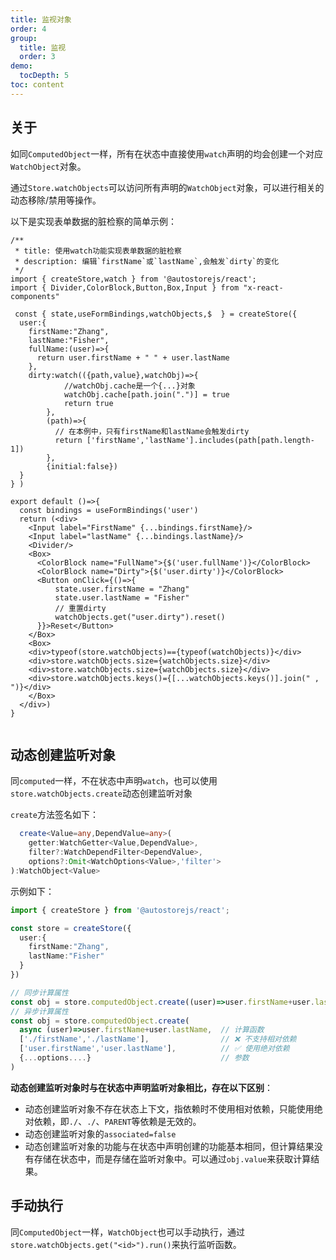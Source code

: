 ```yaml
---
title: 监视对象
order: 4
group:
  title: 监视
  order: 3  
demo:
  tocDepth: 5
toc: content
---
```


## 关于

如同`ComputedObject`一样，所有在状态中直接使用`watch`声明的均会创建一个对应`WatchObject`对象。

通过`Store.watchObjects`可以访问所有声明的`WatchObject`对象，可以进行相关的动态移除/禁用等操作。

以下是实现表单数据的脏检察的简单示例：

```tsx
/**
 * title: 使用watch功能实现表单数据的脏检察
 * description: 编辑`firstName`或`lastName`,会触发`dirty`的变化
 */
import { createStore,watch } from '@autostorejs/react';
import { Divider,ColorBlock,Button,Box,Input } from "x-react-components"

 const { state,useFormBindings,watchObjects,$  } = createStore({
  user:{
    firstName:"Zhang",
    lastName:"Fisher",
    fullName:(user)=>{
      return user.firstName + " " + user.lastName
    }, 
    dirty:watch(({path,value},watchObj)=>{   
            //watchObj.cache是一个{...}对象 
            watchObj.cache[path.join(".")] = true
            return true
        },
        (path)=>{
          // 在本例中，只有firstName和lastName会触发dirty
          return ['firstName','lastName'].includes(path[path.length-1])
        },
        {initial:false})
  }
} )

export default ()=>{
  const bindings = useFormBindings('user')
  return (<div>
    <Input label="FirstName" {...bindings.firstName}/>
    <Input label="lastName" {...bindings.lastName}/> 
    <Divider/>
    <Box>
      <ColorBlock name="FullName">{$('user.fullName')}</ColorBlock>
      <ColorBlock name="Dirty">{$('user.dirty')}</ColorBlock>
      <Button onClick={()=>{
          state.user.firstName = "Zhang"
          state.user.lastName = "Fisher"
          // 重置dirty
          watchObjects.get("user.dirty").reset()
      }}>Reset</Button>
    </Box>
    <Box>
    <div>typeof(store.watchObjects)=={typeof(watchObjects)}</div>
    <div>store.watchObjects.size={watchObjects.size}</div>
    <div>store.watchObjects.size={watchObjects.size}</div>
    <div>store.watchObjects.keys()={[...watchObjects.keys()].join(" , ")}</div>
    </Box> 
  </div>)
}
 
```

## 动态创建监听对象

同`computed`一样，不在状态中声明`watch`，也可以使用`store.watchObjects.create`动态创建监听对象

`create`方法签名如下：

```ts | pure
  create<Value=any,DependValue=any>(
    getter:WatchGetter<Value,DependValue>,
    filter?:WatchDependFilter<DependValue>,
    options?:Omit<WatchOptions<Value>,'filter'>
):WatchObject<Value>   
```

示例如下：

```ts | pure {11-16}
import { createStore } from '@autostorejs/react';

const store = createStore({
  user:{
    firstName:"Zhang",
    lastName:"Fisher"
  }
})

// 同步计算属性
const obj = store.computedObject.create((user)=>user.firstName+user.lastName)
// 异步计算属性
const obj = store.computedObject.create(
  async (user)=>user.firstName+user.lastName,  // 计算函数
  ['./firstName','./lastName'],                // ❌ 不支持相对依赖
  ['user.firstName','user.lastName'],          // ✅ 使用绝对依赖
  {...options....}                             // 参数
)

```



**动态创建监听对象时与在状态中声明监听对象相比，存在以下区别**：

- 动态创建监听对象不存在状态上下文，指依赖时不使用相对依赖，只能使用绝对依赖，即`./`、`./`、`PARENT`等依赖是无效的。
- 动态创建监听对象的`associated=false`
- 动态创建监听对象的功能与在状态中声明创建的功能基本相同，但计算结果没有存储在状态中，而是存储在监听对象中。可以通过`obj.value`来获取计算结果。
 


## 手动执行

同`ComputedObject`一样，`WatchObject`也可以手动执行，通过`store.watchObjects.get("<id>").run()`来执行监听函数。
 